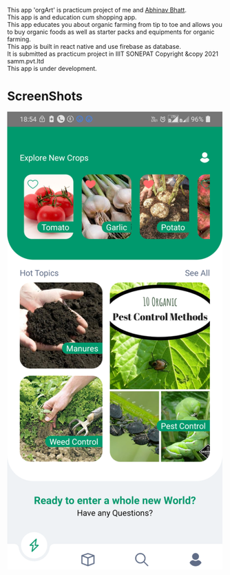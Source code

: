 This app 'orgArt' is practicum project of me and <a href="">Abhinav Bhatt</a>.<br>
This app is and education cum shopping app.<br>
This app educates you about organic farming from tip to toe and allows you to buy organic foods as well as starter packs and equipments for organic farming.<br>
This app is built in react native and use firebase as database.<br>
It is submitted as practicum project in IIIT SONEPAT Copyright &copy 2021 samm.pvt.ltd<br>
This app is under development.

<h1>ScreenShots</h1>
<img src='Capture+_2021-05-03-18-54-43.png' width='500',height='auto'/>
